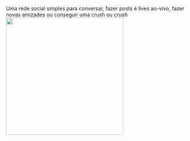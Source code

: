 
Uma rede social simples para conversar, fazer posts é lives ao-vivo, fazer novas amizades ou conseguir uma crush ou crush
<img src="" width="320" >
